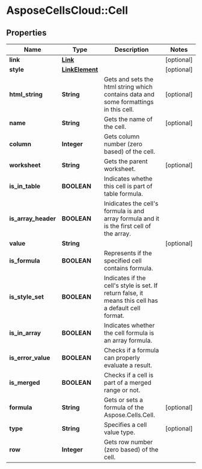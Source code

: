 # AsposeCellsCloud::Cell

## Properties
Name | Type | Description | Notes
------------ | ------------- | ------------- | -------------
**link** | [**Link**](Link.md) |  | [optional] 
**style** | [**LinkElement**](LinkElement.md) |  | [optional] 
**html_string** | **String** | Gets and sets the html string which contains data and some formattings in this cell.              | [optional] 
**name** | **String** | Gets the name of the cell.              | [optional] 
**column** | **Integer** | Gets column number (zero based) of the cell.              | 
**worksheet** | **String** | Gets the parent worksheet. | [optional] 
**is_in_table** | **BOOLEAN** | Indicates whethe this cell is part of table formula.              | 
**is_array_header** | **BOOLEAN** | Inidicates the cell&#39;s formula is and array formula and it is the first cell of the array. | 
**value** | **String** |  | [optional] 
**is_formula** | **BOOLEAN** | Represents if the specified cell contains formula.              | 
**is_style_set** | **BOOLEAN** | Indicates if the cell&#39;s style is set. If return false, it means this cell has a default cell format.              | 
**is_in_array** | **BOOLEAN** | Indicates whether the cell formula is an array formula. | 
**is_error_value** | **BOOLEAN** | Checks if a formula can properly evaluate a result.              | 
**is_merged** | **BOOLEAN** | Checks if a cell is part of a merged range or not.              | 
**formula** | **String** | Gets or sets a formula of the Aspose.Cells.Cell. | [optional] 
**type** | **String** | Specifies a cell value type. | [optional] 
**row** | **Integer** | Gets row number (zero based) of the cell.              | 


